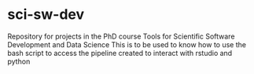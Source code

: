 # sci-sw-dev
Repository for projects in the PhD course Tools for Scientific Software Development and Data Science
This is to be used to know how to use the bash script to access the pipeline created to interact with rstudio and python